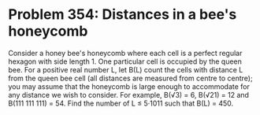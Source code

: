 # Problem 354: Distances in a bee's honeycomb 
Consider a honey bee's honeycomb where each cell is a perfect regular
hexagon with side length 1. One particular cell is occupied by the queen
bee. For a positive real number L, let B(L) count the cells with
distance L from the queen bee cell (all distances are measured from
centre to centre); you may assume that the honeycomb is large enough to
accommodate for any distance we wish to consider. For example, B(√3) =
6, B(√21) = 12 and B(111 111 111) = 54. Find the number of L ≤ 5·1011
such that B(L) = 450.
